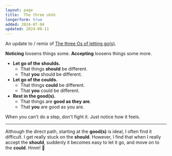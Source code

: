 ```yaml
---
layout: page
title:  The three uhds
longerform: true
added: 2024-07-04
updated: 2024-08-11
---
```


An update to / remix of [The three Os of letting go(s)](/thinking/the-three-os-of-letting-go-s/).

**Noticing** loosens things some. **Accepting** loosens things some more.

- **Let go of the shoulds.** 
    - That things **should** be different.
    - That **you** should be different.
- **Let go of the coulds.**
    - That things **could** be different.
    - That **you** could be different.
- **Rest in the good(s).**
    - That things are **good as they are**.
    - That **you** are good as you are.

When you can't do a step, don't fight it. Just notice how it feels.

---

Although the direct path, starting at the **good(s)** is ideal, I often find it difficult. I get really stuck on the **should**. However, I find that when I really accept the **should**, suddenly it becomes easy to let it go, and move on to the **could**. Hmm! 🤔